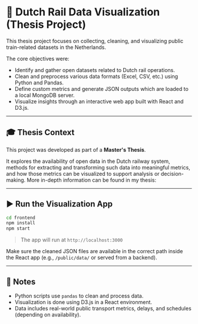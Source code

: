 # 🚆 Dutch Rail Data Visualization (Thesis Project)

This thesis project focuses on collecting, cleaning, and visualizing public train-related datasets in the Netherlands.

The core objectives were:

- Identify and gather open datasets related to Dutch rail operations.
- Clean and preprocess various data formats (Excel, CSV, etc.) using Python and Pandas.
- Define custom metrics and generate JSON outputs which are loaded to a local MongoDB server.
- Visualize insights through an interactive web app built with React and D3.js.

---

## 🎓 Thesis Context

This project was developed as part of a **Master's Thesis**.

It explores the availability of open data in the Dutch railway system, methods for extracting and transforming such data into meaningful metrics, and how those metrics can be visualized to support analysis or decision-making. More in-depth information can be found in my thesis:


---

## ▶️ Run the Visualization App

```bash
cd frontend
npm install
npm start
```

> The app will run at `http://localhost:3000`

Make sure the cleaned JSON files are available in the correct path inside the React app (e.g., `/public/data/` or served from a backend).

---

## 📌 Notes

- Python scripts use `pandas` to clean and process data.
- Visualization is done using D3.js in a React environment.
- Data includes real-world public transport metrics, delays, and schedules (depending on availability).
